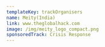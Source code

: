 ```yaml
---
templateKey: trackOrganisers
name: Meity(India)
link: www.theglobalhack.com
image: /img/meity_logo_compact.png
sponsoredTrack: Crisis Response
---
```

